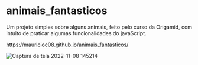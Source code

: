 # animais_fantasticos
Um projeto simples sobre alguns animais, feito pelo curso da Origamid, com intuito de praticar algumas funcionalidades do javaScript.

https://mauricioc08.github.io/animais_fantasticos/

![Captura de tela 2022-11-08 145214](https://user-images.githubusercontent.com/105306316/200639343-184810ca-318a-4f4b-8d16-7199f8397e7a.png)
